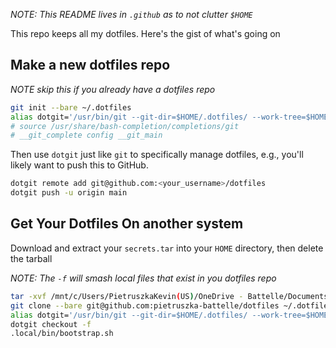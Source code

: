 _NOTE: This README lives in `.github` as to not clutter `$HOME`_

This repo keeps all my dotfiles.  Here's the gist of what's going on

## Make a new dotfiles repo

_NOTE skip this if you already have a dotfiles repo_

```sh
git init --bare ~/.dotfiles
alias dotgit='/usr/bin/git --git-dir=$HOME/.dotfiles/ --work-tree=$HOME'
# source /usr/share/bash-completion/completions/git
# __git_complete config __git_main
```

Then use `dotgit` just like `git` to specifically manage dotfiles, e.g., you'll
likely want to push this to GitHub.

```sh
dotgit remote add git@github.com:<your_username>/dotfiles
dotgit push -u origin main
```

## Get Your Dotfiles On another system

Download and extract your `secrets.tar` into your `HOME` directory, then delete the tarball

_NOTE: The `-f` will smash local files that exist in you dotfiles repo_

```sh
tar -xvf /mnt/c/Users/PietruszkaKevin(US)/OneDrive - Battelle/Documents/secrets.tar
git clone --bare git@github.com:pietruszka-battelle/dotfiles ~/.dotfiles
alias dotgit='/usr/bin/git --git-dir=$HOME/.dotfiles/ --work-tree=$HOME'
dotgit checkout -f
.local/bin/bootstrap.sh
```
